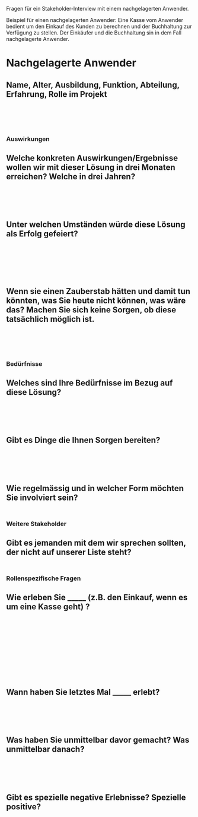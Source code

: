 Fragen für ein Stakeholder-Interview mit einem nachgelagerten Anwender.

Beispiel für einen nachgelagerten Anwender: 
Eine Kasse vom Anwender bedient um den Einkauf des Kunden zu berechnen und der Buchhaltung zur Verfügung zu stellen. 
Der Einkäufer und die Buchhaltung sin in dem Fall nachgelagerte Anwender.

# Nachgelagerte Anwender 

Name, Alter, Ausbildung, Funktion, Abteilung, Erfahrung, Rolle im Projekt 
<br /> 
<br /> 
<br />
<br />
---

### Auswirkungen 

Welche konkreten Auswirkungen/Ergebnisse wollen wir mit dieser Lösung in drei Monaten erreichen? Welche in drei Jahren? 
<br /> 
<br /> 
<br />
<br />
---
Unter welchen Umständen würde diese Lösung als Erfolg gefeiert?  
<br /> 
<br /> 
<br />
<br />
---
Wenn sie einen Zauberstab hätten und damit tun könnten, was Sie heute nicht können, was wäre das? 
Machen Sie sich keine Sorgen, ob diese tatsächlich möglich ist. 
<br /> 
<br /> 
<br />
<br />
---

### Bedürfnisse 

Welches sind Ihre Bedürfnisse im Bezug auf diese Lösung? 
<br /> 
<br /> 
<br />
<br />
---
Gibt es Dinge die Ihnen Sorgen bereiten? 
<br /> 
<br /> 
<br />
<br />
---
Wie regelmässig und in welcher Form möchten Sie involviert sein? 
<br /> 
<br /> 
---

### Weitere Stakeholder 

Gibt es jemanden mit dem wir sprechen sollten, der nicht auf unserer Liste steht?
<br /> 
<br /> 
---

### Rollenspezifische Fragen

Wie erleben Sie _____ (z.B. den Einkauf, wenn es um eine Kasse geht) ? 
<br /> 
<br /> 
<br />
<br />
<br />
<br />
<br />
<br />
---
Wann haben Sie letztes Mal _____ erlebt? 
<br /> 
<br /> 
<br />
<br />
---
Was haben Sie unmittelbar davor gemacht? Was unmittelbar danach? 
<br /> 
<br /> 
<br />
<br />
---
Gibt es spezielle negative Erlebnisse? Spezielle positive?
<br /> 
<br /> 
<br />
<br />
---
